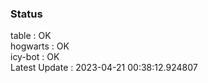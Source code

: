 ### Status


table : OK  
hogwarts : OK  
icy-bot : OK  
Latest Update : 2023-04-21 00:38:12.924807
